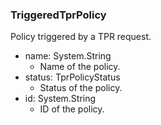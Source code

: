 ### TriggeredTprPolicy
Policy triggered by a TPR request.

- name: System.String
  - Name of the policy.
- status: TprPolicyStatus
  - Status of the policy.
- id: System.String
  - ID of the policy.
